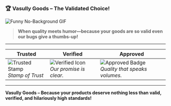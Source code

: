### 🏆 **Vasully Goods – The Validated Choice!**

![Funny No-Background GIF](https://gifer.com/en/YYdO.gif)  
> **When quality meets humor—because your goods are so valid even our bugs give a thumbs-up!**

---

| **Trusted**  | **Verified**  | **Approved**  |
|--------------|---------------|---------------|
| ![Trusted Stamp](https://www.onlygfx.com/wp-content/uploads/2018/04/trusted-stamp-1.png)  <br> *Stamp of Trust* | ![Verified Icon](https://pngtree.com/so/valid)  <br> *Our promise is clear.* | ![Approved Badge](https://www.vexels.com/media/users/363/166573/isolated/preview/3d-check-mark-success-icon-by-vexels.png)  <br> *Quality that speaks volumes.* |

---

**Vasully Goods – Because your products deserve nothing less than valid, verified, and hilariously high standards!**
